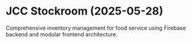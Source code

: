 # JCC Stockroom (2025-05-28)
Comprehensive inventory management for food service using Firebase backend and modular frontend architecture.